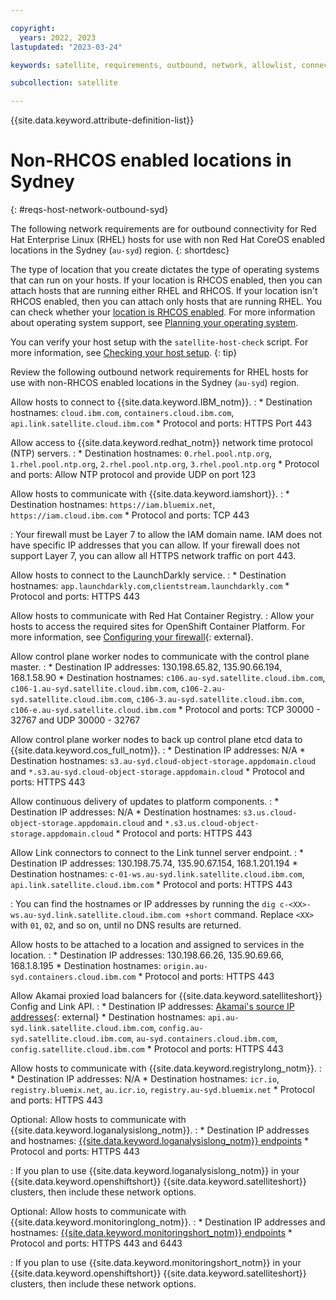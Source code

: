 ```yaml
---

copyright:
  years: 2022, 2023
lastupdated: "2023-03-24"

keywords: satellite, requirements, outbound, network, allowlist, connectivity, firewall

subcollection: satellite

---
```


{{site.data.keyword.attribute-definition-list}}

# Non-RHCOS enabled locations in Sydney
{: #reqs-host-network-outbound-syd}

The following network requirements are for outbound connectivity for Red Hat Enterprise Linux (RHEL) hosts for use with non Red Hat CoreOS enabled locations in the Sydney (`au-syd`) region. 
{: shortdesc}

The type of location that you create dictates the type of operating systems that can run on your hosts. If your location is RHCOS enabled, then you can attach hosts that are running either RHEL and RHCOS. If your location isn't RHCOS enabled, then you can attach only hosts that are running RHEL. You can check whether your [location is RHCOS enabled](/docs/satellite?topic=satellite-locations#verify-coreos-location). For more information about operating system support, see [Planning your operating system](/docs/satellite?topic=satellite-infrastructure-plan#infras-plan-os).


You can verify your host setup with the `satellite-host-check` script. For more information, see [Checking your host setup](/docs/satellite?topic=satellite-host-network-check).
{: tip}





Review the following outbound network requirements for RHEL hosts for use with non-RHCOS enabled locations in the Sydney (`au-syd`) region.

Allow hosts to connect to {{site.data.keyword.IBM_notm}}.
:    * Destination hostnames: `cloud.ibm.com`, `containers.cloud.ibm.com`, `api.link.satellite.cloud.ibm.com`
     * Protocol and ports: HTTPS Port 443

Allow access to {{site.data.keyword.redhat_notm}} network time protocol (NTP) servers.
:    * Destination hostnames: `0.rhel.pool.ntp.org`, `1.rhel.pool.ntp.org`, `2.rhel.pool.ntp.org`, `3.rhel.pool.ntp.org`
     * Protocol and ports: Allow NTP protocol and provide UDP on port 123

Allow hosts to communicate with {{site.data.keyword.iamshort}}.
:    * Destination hostnames: `https://iam.bluemix.net`, `https://iam.cloud.ibm.com`
     * Protocol and ports: TCP 443
     
:    Your firewall must be Layer 7 to allow the IAM domain name. IAM does not have specific IP addresses that you can allow. If your firewall does not support Layer 7, you can allow all HTTPS network traffic on port 443.

Allow hosts to connect to the LaunchDarkly service.
:    * Destination hostnames: `app.launchdarkly.com`,`clientstream.launchdarkly.com`
     * Protocol and ports: HTTPS 443

Allow hosts to communicate with Red Hat Container Registry.
:    Allow your hosts to access the required sites for OpenShift Container Platform. For more information, see [Configuring your firewall](https://docs.openshift.com/container-platform/4.8/installing/install_config/configuring-firewall.html){: external}.

Allow control plane worker nodes to communicate with the control plane master.
:    * Destination IP addresses:  130.198.65.82, 135.90.66.194, 168.1.58.90
     * Destination hostnames: `c106.au-syd.satellite.cloud.ibm.com`, `c106-1.au-syd.satellite.cloud.ibm.com`, `c106-2.au-syd.satellite.cloud.ibm.com`, `c106-3.au-syd.satellite.cloud.ibm.com`, `c106-e.au-syd.satellite.cloud.ibm.com` 
     * Protocol and ports: TCP 30000 - 32767 and UDP 30000 - 32767

Allow control plane worker nodes to back up control plane etcd data to {{site.data.keyword.cos_full_notm}}.
:    * Destination IP addresses: N/A
     * Destination hostnames: `s3.au-syd.cloud-object-storage.appdomain.cloud` and `*.s3.au-syd.cloud-object-storage.appdomain.cloud`
     * Protocol and ports: HTTPS 443



Allow continuous delivery of updates to platform components.
:    * Destination IP addresses: N/A
     * Destination hostnames: `s3.us.cloud-object-storage.appdomain.cloud` and `*.s3.us.cloud-object-storage.appdomain.cloud`
     * Protocol and ports: HTTPS 443

Allow Link connectors to connect to the Link tunnel server endpoint.
:    * Destination IP addresses: 130.198.75.74, 135.90.67.154, 168.1.201.194
     * Destination hostnames: `c-01-ws.au-syd.link.satellite.cloud.ibm.com`, `api.link.satellite.cloud.ibm.com`
     * Protocol and ports: HTTPS 443

:    You can find the hostnames or IP addresses by running the `dig c-<XX>-ws.au-syd.link.satellite.cloud.ibm.com +short` command. Replace `<XX>` with `01`, `02`, and so on, until no DNS results are returned.


Allow hosts to be attached to a location and assigned to services in the location.
:    * Destination IP addresses: 130.198.66.26, 135.90.69.66, 168.1.8.195
     * Destination hostnames: `origin.au-syd.containers.cloud.ibm.com` 
     * Protocol and ports: HTTPS 443

Allow Akamai proxied load balancers for {{site.data.keyword.satelliteshort}} Config and Link API.
:    * Destination IP addresses: [Akamai's source IP addresses](https://github.com/IBM-Cloud/kube-samples/tree/master/akamai/gtm-liveness-test){: external} 
     * Destination hostnames: `api.au-syd.link.satellite.cloud.ibm.com`, `config.au-syd.satellite.cloud.ibm.com`, `au-syd.containers.cloud.ibm.com`, `config.satellite.cloud.ibm.com`
     * Protocol and ports: HTTPS 443

Allow hosts to communicate with {{site.data.keyword.registrylong_notm}}.
:    * Destination IP addresses: N/A
     * Destination hostnames: `icr.io`, `registry.bluemix.net`, `au.icr.io`, `registry.au-syd.bluemix.net`
     * Protocol and ports: HTTPS 443

Optional: Allow hosts to communicate with {{site.data.keyword.loganalysislong_notm}}.
:    * Destination IP addresses and hostnames: [{{site.data.keyword.loganalysislong_notm}} endpoints](/docs/log-analysis?topic=log-analysis-endpoints#endpoints_api_public)
     * Protocol and ports: HTTPS 443

:    If you plan to use {{site.data.keyword.loganalysislong_notm}} in your {{site.data.keyword.openshiftshort}}  {{site.data.keyword.satelliteshort}} clusters, then include these network options.

Optional: Allow hosts to communicate with {{site.data.keyword.monitoringlong_notm}}.
:    * Destination IP addresses and hostnames: [{{site.data.keyword.monitoringshort_notm}} endpoints](/docs/monitoring?topic=monitoring-endpoints)
     * Protocol and ports: HTTPS 443 and 6443

:    If you plan to use {{site.data.keyword.monitoringshort_notm}} in your {{site.data.keyword.openshiftshort}} {{site.data.keyword.satelliteshort}} clusters, then include these network options.

